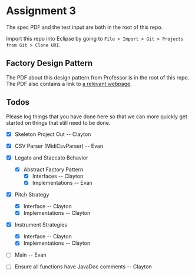 # Assignment 3

The spec PDF and the test input are both in the root of this repo.

Import this repo into Eclipse by going to `File > Import > Git > Projects from Git > Clone URI`.

## Factory Design Pattern

The PDF about this design pattern from Professor is in the root of this repo. The PDF also 
contains a link to [a relevant webpage](https://refactoring.guru/design-patterns/factory-method).

## Todos

Please log things that you have done here so that we can more quickly get started on things
that still need to be done.

- [x] Skeleton Project Out -- Clayton
- [x] CSV Parser (MidiCsvParser) -- Evan
- [x] Legato and Staccato Behavior
	- [x] Abstract Factory Pattern
		- [x] Interfaces -- Clayton
		- [x] Implementations -- Evan
- [x] Pitch Strategy
	- [x] Interface -- Clayton
	- [x] Implementations -- Clayton
- [x] Instrument Strategies
	- [x] Interface -- Clayton
	- [x] Implementations -- Clayton
- [ ] Main -- Evan
- [ ] Ensure all functions have JavaDoc comments -- Clayton


